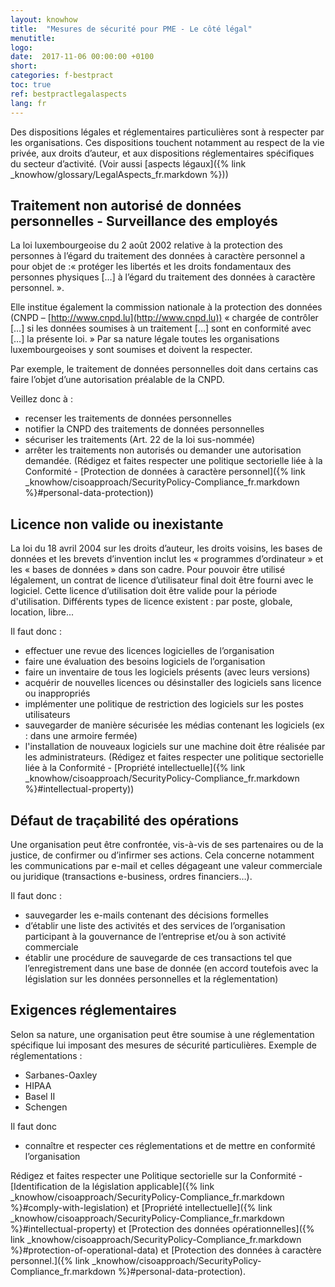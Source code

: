 ```yaml
---
layout: knowhow
title:  "Mesures de sécurité pour PME - Le côté légal"
menutitle:
logo:
date:  2017-11-06 00:00:00 +0100
short:
categories: f-bestpract
toc: true
ref: bestpractlegalaspects
lang: fr
---
```

Des dispositions légales et réglementaires particulières sont à respecter par les organisations. Ces dispositions touchent notamment au respect de la vie privée, aux droits d’auteur, et aux dispositions réglementaires spécifiques du secteur d’activité. (Voir aussi [aspects légaux]({% link _knowhow/glossary/LegalAspects_fr.markdown %}))

## Traitement non autorisé de données personnelles - Surveillance des employés

La loi luxembourgeoise du 2 août 2002 relative à la protection des personnes à l’égard du traitement des données à caractère personnel a pour objet de :« protéger les libertés et les droits fondamentaux des personnes physiques […] à l’égard du traitement des données à caractère personnel. ».

Elle institue également la commission nationale à la protection des données (CNPD – [http://www.cnpd.lu](http://www.cnpd.lu)) « chargée de contrôler […] si les données soumises à un traitement […] sont en conformité avec […] la présente loi. » Par sa nature légale toutes les organisations luxembourgeoises y sont soumises et doivent la respecter.

Par exemple, le traitement de données personnelles doit dans certains cas faire l’objet d’une autorisation préalable de la CNPD.

Veillez donc à :

* recenser les traitements de données personnelles
* notifier la CNPD des traitements de données personnelles
* sécuriser les traitements (Art. 22 de la loi sus-nommée)
* arrêter les traitements non autorisés ou demander une autorisation demandée. (Rédigez et faites respecter une politique sectorielle liée à la Conformité - [Protection de données à caractère personnel]({% link _knowhow/cisoapproach/SecurityPolicy-Compliance_fr.markdown %}#personal-data-protection))

## Licence non valide ou inexistante

La loi du 18 avril 2004 sur les droits d’auteur, les droits voisins, les bases de données et les brevets d’invention inclut les « programmes d’ordinateur » et les « bases de données » dans son cadre. Pour pouvoir être utilisé légalement, un contrat de licence d’utilisateur final doit être fourni avec le logiciel. Cette licence d’utilisation doit être valide pour la période d'utilisation. Différents types de licence existent : par poste, globale, location, libre...

Il faut donc :

* effectuer une revue des licences logicielles de l’organisation
* faire une évaluation des besoins logiciels de l’organisation
* faire un inventaire de tous les logiciels présents (avec leurs versions)
* acquérir de nouvelles licences ou désinstaller des logiciels sans licence ou inappropriés
* implémenter une politique de restriction des logiciels sur les postes utilisateurs
* sauvegarder de manière sécurisée les médias contenant les logiciels (ex : dans une armoire fermée)
* l'installation de nouveaux logiciels sur une machine doit être réalisée par les administrateurs. (Rédigez et faites respecter une politique sectorielle liée à la Conformité - [Propriété intellectuelle]({% link _knowhow/cisoapproach/SecurityPolicy-Compliance_fr.markdown %}#intellectual-property))

## Défaut de traçabilité des opérations

Une organisation peut être confrontée, vis-à-vis de ses partenaires ou de la justice, de confirmer ou d’infirmer ses actions. Cela concerne notamment les communications par e-mail et celles dégageant une valeur commerciale ou juridique (transactions e-business, ordres financiers…).

Il faut donc :

* sauvegarder les e-mails contenant des décisions formelles
* d’établir une liste des activités et des services de l’organisation participant à la gouvernance de l’entreprise et/ou à son activité commerciale
* établir une procédure de sauvegarde de ces transactions tel que l’enregistrement dans une base de donnée (en accord toutefois avec la législation sur les données personnelles et la réglementation)

## Exigences réglementaires

Selon sa nature, une organisation peut être soumise à une réglementation spécifique lui imposant des mesures de sécurité particulières. Exemple de réglementations :

* Sarbanes-Oaxley
* HIPAA
* Basel II
* Schengen

Il faut donc

* connaître et respecter ces réglementations et de mettre en conformité l’organisation

Rédigez et faites respecter une Politique sectorielle sur la Conformité - [Identification de la législation applicable]({% link _knowhow/cisoapproach/SecurityPolicy-Compliance_fr.markdown %}#comply-with-legislation) et [Propriété intellectuelle]({% link _knowhow/cisoapproach/SecurityPolicy-Compliance_fr.markdown %}#intellectual-property) et [Protection des données opérationnelles]({% link _knowhow/cisoapproach/SecurityPolicy-Compliance_fr.markdown %}#protection-of-operational-data) et [Protection des données à caractère personnel.]({% link _knowhow/cisoapproach/SecurityPolicy-Compliance_fr.markdown %}#personal-data-protection).
